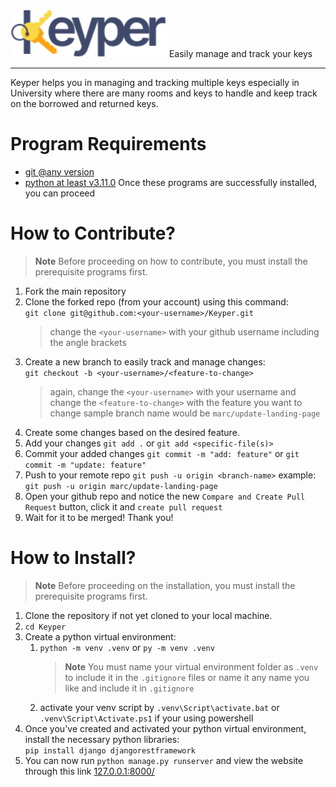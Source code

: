 <img src="./logo-full-dark.svg" alt="keyper logo" width="250"/>
Easily manage and track your keys

---

Keyper helps you in managing and tracking multiple keys especially in University where there are many rooms and keys to handle and keep track on the borrowed and returned keys.

# Program Requirements
- [git @any version](https://git-scm.com/downloads) 
- [python at least v3.11.0](https://www.python.org/downloads/)
Once these programs are successfully installed, you can proceed 

# How to Contribute?

> **Note**
> Before proceeding on how to contribute, you must install the prerequisite programs first.

1. Fork the main repository
2. Clone the forked repo (from your account) using this command:<br>
   `git clone git@github.com:<your-username>/Keyper.git`<br>
   > change the `<your-username>` with your github username including the angle brackets
3. Create a new branch to easily track and manage changes:<br>
   `git checkout -b <your-username>/<feature-to-change>`<br>
   > again, change the `<your-username>` with your username and change the `<feature-to-change>` with the feature you want to change
   > sample branch name would be `marc/update-landing-page`
4. Create some changes based on the desired feature.
5. Add your changes `git add .` or `git add <specific-file(s)>`
6. Commit your added changes `git commit -m "add: feature"` or `git commit -m "update: feature"`
7. Push to your remote repo `git push -u origin <branch-name>` example: `git push -u origin marc/update-landing-page`
8. Open your github repo and notice the new `Compare and Create Pull Request` button, click it and `create pull request`
9. Wait for it to be merged! Thank you!

# How to Install?

> **Note**
> Before proceeding on the installation, you must install the prerequisite programs first.

1. Clone the repository if not yet cloned to your local machine.
2. `cd Keyper` 
3. Create a python virtual environment:
   1. `python -m venv .venv` or `py -m venv .venv`<br>
      > **Note**
      > You must name your virtual environment folder as `.venv` to include it in the `.gitignore` files or name it any name you like and include it in `.gitignore`
    2. activate your venv script by `.venv\Script\activate.bat` or `.venv\Script\Activate.ps1` if your using powershell
4. Once you've created and activated your python virtual environment, install the necessary python libraries:<br>
    `pip install django djangorestframework`
5. You can now run `python manage.py runserver` and view the website through this link [127.0.0.1:8000/](http://127.0.0.1:8000/)